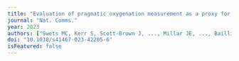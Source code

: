 ```yaml
---
title: "Evaluation of pragmatic oxygenation measurement as a proxy for Covid-19 severity."
journal: "Nat. Comms."
year: 2023
authors: ["Swets MC, Kerr S, Scott-Brown J, ..., Millar JE, ..., Baillie JK."]
doi: "10.1038/s41467-023-42205-6"
isFeatured: false
---
```

